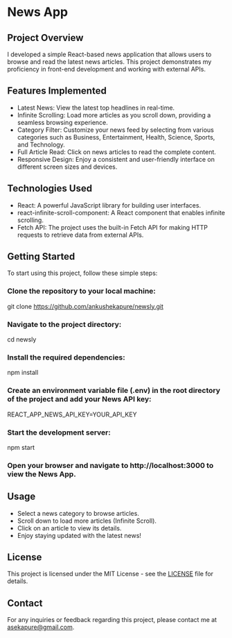 # News App

## Project Overview

I developed a simple React-based news application that allows users to browse and read the latest news articles. This project demonstrates my proficiency in front-end development and working with external APIs.

## Features Implemented

- Latest News: View the latest top headlines in real-time.
- Infinite Scrolling: Load more articles as you scroll down, providing a seamless browsing experience.
- Category Filter: Customize your news feed by selecting from various categories such as Business, Entertainment, Health, Science, Sports, and Technology.
- Full Article Read: Click on news articles to read the complete content.
- Responsive Design: Enjoy a consistent and user-friendly interface on different screen sizes and devices.

## Technologies Used

- React: A powerful JavaScript library for building user interfaces.
- react-infinite-scroll-component: A React component that enables infinite scrolling.
- Fetch API: The project uses the built-in Fetch API for making HTTP requests to retrieve data from external APIs.

## Getting Started

To start using this project, follow these simple steps:

### Clone the repository to your local machine:
git clone https://github.com/ankushekapure/newsly.git

### Navigate to the project directory:
cd newsly

### Install the required dependencies:
npm install

### Create an environment variable file (.env) in the root directory of the project and add your News API key:
REACT_APP_NEWS_API_KEY=YOUR_API_KEY

### Start the development server:
npm start

### Open your browser and navigate to http://localhost:3000 to view the News App.

## Usage
- Select a news category to browse articles.
- Scroll down to load more articles (Infinite Scroll).
- Click on an article to view its details.
- Enjoy staying updated with the latest news!

## License
This project is licensed under the MIT License - see the [LICENSE](LICENSE) file for details.

## Contact
For any inquiries or feedback regarding this project, please contact me at [asekapure@gmail.com](mailto:asekapure@gmail.com).

